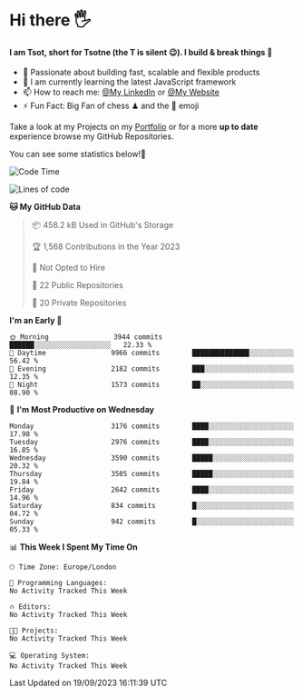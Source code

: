 # Hi there :raised_hand_with_fingers_splayed:
#### I am Tsot, short for Tsotne (the T is silent :wink:). I build & break things :space_invader:
- :telescope: Passionate about building fast, scalable and flexible products
- :seedling: I am currently learning the latest JavaScript framework 
- :mailbox: How to reach me: [@My LinkedIn](https://www.linkedin.com/in/tsotne-gvadzabia/) or [@My Website](https://tsotne.co.uk/contact)
- :zap: Fun Fact: Big Fan of chess ♟ and the 👾 emoji

Take a look at my Projects on my [Portfolio](https://tsotne.co.uk/) or for a more **up to date** experience browse my GitHub Repositories.

You can see some statistics below!:space_invader:
<!--START_SECTION:waka-->
![Code Time](http://img.shields.io/badge/Code%20Time-761%20hrs%202%20mins-blue)

![Lines of code](https://img.shields.io/badge/From%20Hello%20World%20I%27ve%20Written-7.6%20million%20lines%20of%20code-blue)

**🐱 My GitHub Data** 

> 📦 458.2 kB Used in GitHub's Storage 
 > 
> 🏆 1,568 Contributions in the Year 2023
 > 
> 🚫 Not Opted to Hire
 > 
> 📜 22 Public Repositories 
 > 
> 🔑 20 Private Repositories 
 > 
**I'm an Early 🐤** 

```text
🌞 Morning                3944 commits        ██████░░░░░░░░░░░░░░░░░░░   22.33 % 
🌆 Daytime                9966 commits        ██████████████░░░░░░░░░░░   56.42 % 
🌃 Evening                2182 commits        ███░░░░░░░░░░░░░░░░░░░░░░   12.35 % 
🌙 Night                  1573 commits        ██░░░░░░░░░░░░░░░░░░░░░░░   08.90 % 
```
📅 **I'm Most Productive on Wednesday** 

```text
Monday                   3176 commits        ████░░░░░░░░░░░░░░░░░░░░░   17.98 % 
Tuesday                  2976 commits        ████░░░░░░░░░░░░░░░░░░░░░   16.85 % 
Wednesday                3590 commits        █████░░░░░░░░░░░░░░░░░░░░   20.32 % 
Thursday                 3505 commits        █████░░░░░░░░░░░░░░░░░░░░   19.84 % 
Friday                   2642 commits        ████░░░░░░░░░░░░░░░░░░░░░   14.96 % 
Saturday                 834 commits         █░░░░░░░░░░░░░░░░░░░░░░░░   04.72 % 
Sunday                   942 commits         █░░░░░░░░░░░░░░░░░░░░░░░░   05.33 % 
```


📊 **This Week I Spent My Time On** 

```text
🕑︎ Time Zone: Europe/London

💬 Programming Languages: 
No Activity Tracked This Week

🔥 Editors: 
No Activity Tracked This Week

🐱‍💻 Projects: 
No Activity Tracked This Week

💻 Operating System: 
No Activity Tracked This Week
```


 Last Updated on 19/09/2023 16:11:39 UTC
<!--END_SECTION:waka-->
